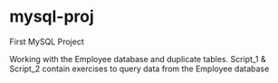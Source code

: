 # mysql-proj
First MySQL Project

Working with the Employee database and duplicate tables. 
Script_1 & Script_2 contain exercises to query data from the Employee database
